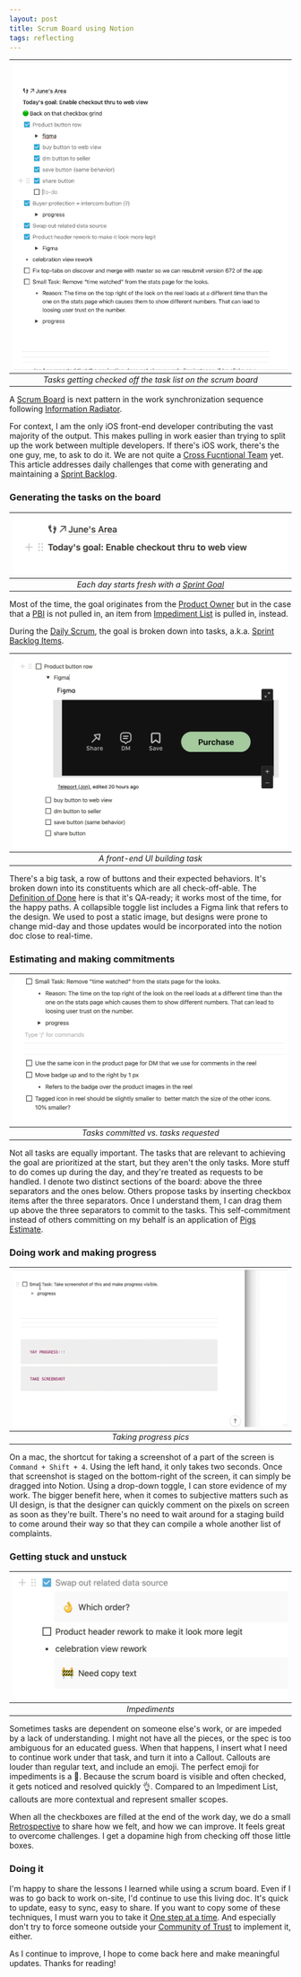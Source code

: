 ```yaml
---
layout: post
title: Scrum Board using Notion
tags: reflecting
---
```



| ![Scrum board impediments](assets/scrum-board-2.gif) | 
|:--:| 
| *Tasks getting checked off the task list on the scrum board* |


A [Scrum Board](http://scrumbook.org/value-stream/information-radiator/scrum-board.html) is next pattern in the work synchronization sequence following [Information Radiator](/agile-in-action-information-radiator).

For context, I am the only iOS front-end developer contributing the vast majority of the output. This makes pulling in work easier than trying to split up the work between multiple developers. If there's iOS work, there's the one guy, me, to ask to do it. We are not quite a [Cross Fucntional Team](http://scrumbook.org/product-organization-pattern-language/development-team/cross-functional-team.html) yet. This article addresses daily challenges that come with generating and maintaining a [Sprint Backlog](http://scrumbook.org/value-stream/sprint-backlog.html).

### Generating the tasks on the board

| ![Starting a Scrum Board](assets/scrum-board-3.png) | 
|:--:| 
| *Each day starts fresh with a [Sprint Goal](http://scrumbook.org/value-stream/sprint-goal.html)* |


 Most of the time, the goal originates from the [Product Owner](http://scrumbook.org.datasenter.no/product-organization-pattern-language/product-owner.html) but in the case that a [PBI](http://scrumbook.org.datasenter.no/value-stream/product-backlog/product-backlog-item.html) is not pulled in, an item from [Impediment List](http://scrumbook.org.datasenter.no/retrospective-pattern-language/impediment-list.html) is pulled in, instead.

During the [Daily Scrum](http://scrumbook.org/value-stream/sprint/daily-scrum.html), the goal is broken down into tasks, a.k.a. [Sprint Backlog Items](http://scrumbook.org/value-stream/sprint-backlog/sprint-backlog-item.html).

| ![Scrum Board 4](assets/scrum-board-4.png) | 
|:--:| 
| *A front-end UI building task* |

There's a big task, a row of buttons and their expected behaviors. It's broken down into its constituents which are all check-off-able. The [Definition of Done](http://scrumbook.org/value-stream/definition-of-done.html) here is that it's QA-ready; it works most of the time, for the happy paths. A collapsible toggle list includes a Figma link that refers to the design. We used to post a static image, but designs were prone to change mid-day and those updates would be incorporated into the notion doc close to real-time. 

### Estimating and making commitments

| ![Scrum Board 5](../../assets/scrum-board-5.png) | 
|:--:| 
| *Tasks committed vs. tasks requested* |

Not all tasks are equally important. The tasks that are relevant to achieving the goal are prioritized at the start, but they aren't the only tasks. More stuff to do comes up during the day, and they're treated as requests to be handled. I denote two distinct sections of the board: above the three separators and the ones below. Others propose tasks by inserting checkbox items after the three separators. Once I understand them, I can drag them up above the three separators to commit to the tasks. This self-commitment instead of others committing on my behalf is an application of [Pigs Estimate](http://scrumbook.org/value-stream/estimation-points/pigs-estimate.html).


### Doing work and making progress

| ![Scrum Board 6](../../assets/scrum-board-6.gif) | 
|:--:| 
| *Taking progress pics* |

On a mac, the shortcut for taking a screenshot of a part of the screen is `Command + Shift + 4`. Using the left hand, it only takes two seconds. Once that screenshot is staged on the bottom-right of the screen, it can simply be dragged into Notion. Using a drop-down toggle, I can store evidence of my work. The bigger benefit here, when it comes to subjective matters such as UI design, is that the designer can quickly comment on the pixels on screen as soon as they're built. There's no need to wait around for a staging build to come around their way so that they can compile a whole another list of complaints.


### Getting stuck and unstuck

| ![Scrum Board 7](assets/scrum-board-7.png) | 
|:--:| 
| *Impediments* |

Sometimes tasks are dependent on someone else's work, or are impeded by a lack of understanding. I might not have all the pieces, or the spec is too ambiguous for an educated guess. When that happens, I insert what I need to continue work under that task, and turn it into a Callout. Callouts are louder than regular text, and include an emoji. The perfect emoji for impediments is a 🚧. Because the scrum board is visible and often checked, it gets noticed and resolved quickly 👌. Compared to an Impediment List, callouts are more contextual and represent smaller scopes.

When all the checkboxes are filled at the end of the work day, we do a small [Retrospective](http://scrumbook.org/value-stream/sprint/sprint-retrospective.html) to share how we felt, and how we can improve. It feels great to overcome challenges. I get a dopamine high from checking off those little boxes.

### Doing it

I'm happy to share the lessons I learned while using a scrum board. Even if I was to go back to work on-site, I'd continue to use this living doc. It's quick to update, easy to sync, easy to share. If you want to copy some of these techniques, I must warn you to take it [One step at a time](http://scrumbook.org.datasenter.no/retrospective-pattern-language/one-step-at-a-time.html). And especially don't try to force someone outside your [Community of Trust](http://scrumbook.org.datasenter.no/external-patterns/community-of-trust.html) to implement it, either.

As I continue to improve, I hope to come back here and make meaningful updates. Thanks for reading!


